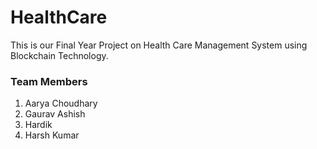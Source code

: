 # HealthCare

This is our Final Year Project on Health Care Management System using Blockchain Technology.

### Team Members
1. Aarya Choudhary
2. Gaurav Ashish
3. Hardik 
4. Harsh Kumar
